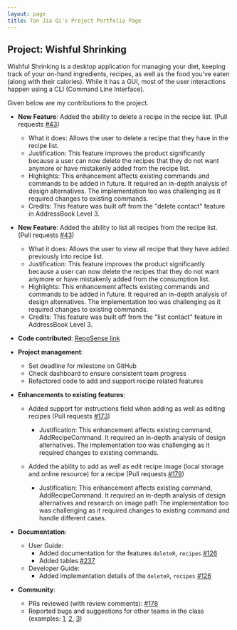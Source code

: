 ```yaml
---
layout: page
title: Tan Jia Qi's Project Portfolio Page
---
```


## Project: Wishful Shrinking

Wishful Shrinking is a desktop application for managing your diet, keeping track of your on-hand ingredients, recipes, as well as the food you’ve eaten (along with their calories). While it has a GUI, most of the user interactions happen using a CLI (Command Line Interface).

Given below are my contributions to the project.
  
* **New Feature**: Added the ability to delete a recipe in the recipe list. (Pull requests [\#43](https://github.com/AY2021S1-CS2103T-W10-2/tp/pull/43))
  * What it does: Allows the user to delete a recipe that they have in the recipe list.
  * Justification: This feature improves the product significantly because a user can now delete the recipes that they do not want anymore or have mistakenly added from the recipe list.
  * Highlights: This enhancement affects existing commands and commands to be added in future. It required an in-depth analysis of design alternatives. The implementation too was challenging as it required changes to existing commands.
  * Credits: This feature was built off from the "delete contact" feature in AddressBook Level 3.  
  
* **New Feature**: Added the ability to list all recipes from the recipe list. (Pull requests [\#43](https://github.com/AY2021S1-CS2103T-W10-2/tp/pull/43))
  * What it does: Allows the user to view all recipe that they have added previously into recipe list.
  * Justification: This feature improves the product significantly because a user can now delete the recipes that they do not want anymore or have mistakenly added from the consumption list.
  * Highlights: This enhancement affects existing commands and commands to be added in future. It required an in-depth analysis of design alternatives. The implementation too was challenging as it required changes to existing commands.
  * Credits: This feature was built off from the "list contact" feature in AddressBook Level 3.

* **Code contributed**: [RepoSense link](https://nus-cs2103-ay2021s1.github.io/tp-dashboard/#breakdown=true&search=jiaqi20&sort=groupTitle&sortWithin=title&since=2020-08-14&timeframe=commit&mergegroup=&groupSelect=groupByRepos&checkedFileTypes=docs~functional-code~test-code~other&tabOpen=true&tabType=zoom&zFR=false&zA=jiaqi20&zR=AY2021S1-CS2103T-W10-2%2Ftp%5Bmaster%5D&zACS=265.00439466969095&zS=2020-08-14&zFS=&zU=2020-11-03&zMG=false&zFTF=commit&zFGS=groupByRepos&until=2020-11-03)

* **Project management**:
  * Set deadline for milestone on GitHub
  * Check dashboard to ensure consistent team progress
  * Refactored code to add and support recipe related features

* **Enhancements to existing features**:
  * Added support for instructions field when adding as well as editing recipes (Pull requests [\#173](https://github.com/AY2021S1-CS2103T-W10-2/tp/pull/173))
    * Justification: This enhancement affects existing command, AddRecipeCommand. It required an in-depth analysis of design alternatives. The implementation too was challenging as it required changes to existing commands.

  * Added the ability to add as well as edit recipe image (local storage and online resource) for a recipe (Pull requests [\#179](https://github.com/AY2021S1-CS2103T-W10-2/tp/pull/179))
    * Justification: This enhancement affects existing command, AddRecipeCommand. It required an in-depth analysis of design alternatives and research on image path The implementation too was challenging as it required changes to existing command and handle different cases.
    
* **Documentation**:
  * User Guide:
    * Added documentation for the features `deleteR`, `recipes` [\#126](https://github.com/AY2021S1-CS2103T-W10-2/tp/pull/126)
    * Added tables [\#237](https://github.com/AY2021S1-CS2103T-W10-2/tp/pull/237)
  * Developer Guide:
    * Added implementation details of the `deleteR`, `recipes` [\#126](https://github.com/AY2021S1-CS2103T-W10-2/tp/pull/126)

* **Community**:
  * PRs reviewed (with review comments): [\#178](https://github.com/AY2021S1-CS2103T-W10-2/tp/pull/178)
  * Reported bugs and suggestions for other teams in the class (examples: [1](https://github.com/jiaqi20/ped/issues/1), [2](https://github.com/jiaqi20/ped/issues/2), [3](https://github.com/jiaqi20/ped/issues/3))
